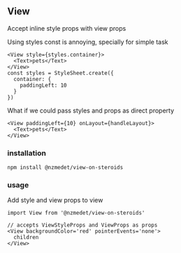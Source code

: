 ## View

Accept inline style props with view props


Using styles const is annoying, specially for simple task
```
<View style={styles.container}>
  <Text>pets</Text>
</View>
const styles = StyleSheet.create({
  container: {
    paddingLeft: 10
  }
})
```

What if we could pass styles and props as direct property
```
<View paddingLeft={10} onLayout={handleLayout}>
  <Text>pets</Text>
</View>
```

### installation
```
npm install @nzmedet/view-on-steroids
```

### usage
Add style and view props to view
```
import View from '@nzmedet/view-on-steroids'

// accepts ViewStyleProps and ViewProps as props
<View backgroundColor='red' pointerEvents='none'>
  children
</View>

```